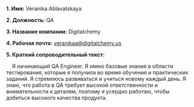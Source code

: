 **1. Имя:** Veranika Ablavatskaya

**2. Должность:** QA

**3. Название компании:** Digitalchemy

**4. Рабочая почта:** [veranikaa@digitalchemy.us](mailto:veranikaa@digitalchemy.us)

**5. Краткий сопроводительный текст:**

&nbsp;&nbsp;&nbsp; Я начинающий QA Engineer. Я имею базовые знания в области тестирования, которые я получила во время обучения и практических заданий. Я стремлюсь развиваться и учиться новому каждый день. Я знаю, что работа в QA требует высокой ответственности и внимательности к деталям, поэтому я  усердно работаю, чтобы добиться высокого качества продукта.
